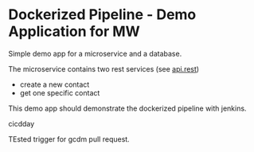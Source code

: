 # Dockerized Pipeline - Demo Application for MW

Simple demo app for a microservice and a database.

The microservice contains two rest services (see [api.rest](api.rest))

- create a new contact
- get one specific contact

This demo app should demonstrate the dockerized pipeline with jenkins.

cicdday

TEsted trigger for gcdm pull request.
